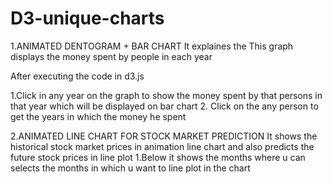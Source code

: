 # D3-unique-charts
1.ANIMATED DENTOGRAM + BAR CHART 
It explaines the This graph displays the money spent by people in each year

After executing the code in d3.js

1.Click in any year on the graph to show the money spent by that persons in that year which will be displayed on bar chart 2. Click on the any person to get the years in which the money he spent

2.ANIMATED LINE CHART FOR STOCK MARKET PREDICTION
It shows the historical stock market prices in animation line chart and also predicts the future stock prices in line plot
1.Below it shows the months where u can selects the months in which u want to line plot in the chart
